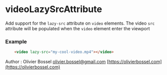 # videoLazySrcAttribute

Add support for the `lazy-src` attribute on `video` elements.
The video `src` attribute will be populated when the `video` element enter the viewport

### Example
```html
	<video lazy-src="my-cool-video.mp4"></video>
```
Author : Olivier Bossel [olivier.bossel@gmail.com](mailto:olivier.bossel@gmail.com) [https://olivierbossel.com](https://olivierbossel.com)